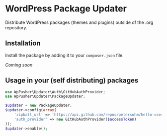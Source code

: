 # WordPress Package Updater

Distribute WordPress packages (themes and plugins) outside of the .org repository.

## Installation

Install the package by adding it to your `composer.json` file.

_Coming soon_

## Usage in your (self distributing) packages

```php
use WpPusher\Updater\Auth\GitHubAuthProvider;
use WpPusher\Updater\PackageUpdater;

$updater = new PackageUpdater;
$updater->config(array(
    'zipball_url' => 'https://api.github.com/repos/petersuhm/hello-user-wordpress-plugin/zipball/master',
    'auth_provider' => new GitHubAuthProvider($accessToken)
));
$updater->enable();
```
